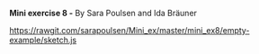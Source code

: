 **Mini exercise 8 -**
By Sara Poulsen and Ida Bräuner

https://rawgit.com/sarapoulsen/Mini_ex/master/mini_ex8/empty-example/sketch.js
